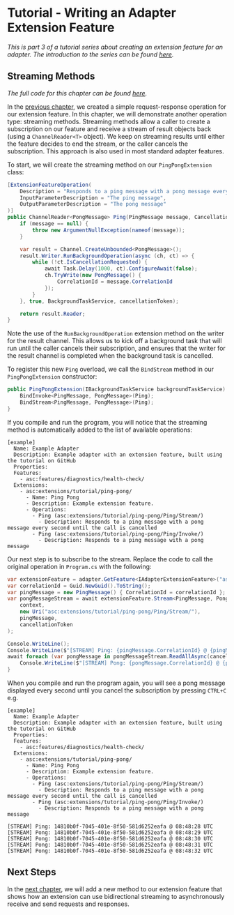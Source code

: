 # Tutorial - Writing an Adapter Extension Feature

_This is part 3 of a tutorial series about creating an extension feature for an adapter. The introduction to the series can be found [here](00-Introduction.md)._


## Streaming Methods

_The full code for this chapter can be found [here](/examples/tutorials/writing-an-extension-feature/chapter-03)._

In the [previous chapter](02-Extension_Methods.md), we created a simple request-response operation for our extension feature. In this chapter, we will demonstrate another operation type: streaming methods. Streaming methods allow a caller to create a subscription on our feature and receive a stream of result objects back (using a `ChannelReader<T>` object). We keep on streaming results until either the feature decides to end the stream, or the caller cancels the subscription. This approach is also used in most standard adapter features.

To start, we will create the streaming method on our `PingPongExtension` class:

```csharp
[ExtensionFeatureOperation(
    Description = "Responds to a ping message with a pong message every second until the call is cancelled",
    InputParameterDescription = "The ping message",
    OutputParameterDescription = "The pong message"
)]
public ChannelReader<PongMessage> Ping(PingMessage message, CancellationToken cancellationToken) {
    if (message == null) {
        throw new ArgumentNullException(nameof(message));
    }

    var result = Channel.CreateUnbounded<PongMessage>();
    result.Writer.RunBackgroundOperation(async (ch, ct) => { 
        while (!ct.IsCancellationRequested) {
            await Task.Delay(1000, ct).ConfigureAwait(false);
            ch.TryWrite(new PongMessage() {
                CorrelationId = message.CorrelationId
            });
        }
    }, true, BackgroundTaskService, cancellationToken);

    return result.Reader;
}
```

Note the use of the `RunBackgroundOperation` extension method on the writer for the result channel. This allows us to kick off a background task that will run until the caller cancels their subscription, and ensures that the writer for the result channel is completed when the background task is cancelled.

To register this new `Ping` overload, we call the `BindStream` method in our `PingPongExtension` constructor:

```csharp
public PingPongExtension(IBackgroundTaskService backgroundTaskService) : base(backgroundTaskService) {
    BindInvoke<PingMessage, PongMessage>(Ping);
    BindStream<PingMessage, PongMessage>(Ping);
}
```

If you compile and run the program, you will notice that the streaming method is automatically added to the list of available operations:

```
[example]
  Name: Example Adapter
  Description: Example adapter with an extension feature, built using the tutorial on GitHub
  Properties:
  Features:
    - asc:features/diagnostics/health-check/
  Extensions:
    - asc:extensions/tutorial/ping-pong/
      - Name: Ping Pong
      - Description: Example extension feature.
      - Operations:
        - Ping (asc:extensions/tutorial/ping-pong/Ping/Stream/)
          - Description: Responds to a ping message with a pong message every second until the call is cancelled
        - Ping (asc:extensions/tutorial/ping-pong/Ping/Invoke/)
          - Description: Responds to a ping message with a pong message
```

Our next step is to subscribe to the stream. Replace the code to call the original operation in `Program.cs` with the following:

```csharp
var extensionFeature = adapter.GetFeature<IAdapterExtensionFeature>("asc:extensions/tutorial/ping-pong/");
var correlationId = Guid.NewGuid().ToString();
var pingMessage = new PingMessage() { CorrelationId = correlationId };
var pongMessageStream = await extensionFeature.Stream<PingMessage, PongMessage>(
    context,
    new Uri("asc:extensions/tutorial/ping-pong/Ping/Stream/"),
    pingMessage,
    cancellationToken
);

Console.WriteLine();
Console.WriteLine($"[STREAM] Ping: {pingMessage.CorrelationId} @ {pingMessage.UtcTime:HH:mm:ss} UTC");
await foreach (var pongMessage in pongMessageStream.ReadAllAsync(cancellationToken)) {
    Console.WriteLine($"[STREAM] Pong: {pongMessage.CorrelationId} @ {pongMessage.UtcTime:HH:mm:ss} UTC");
}
```

When you compile and run the program again, you will see a pong message displayed every second until you cancel the subscription by pressing `CTRL+C` e.g.

```
[example]
  Name: Example Adapter
  Description: Example adapter with an extension feature, built using the tutorial on GitHub
  Properties:
  Features:
    - asc:features/diagnostics/health-check/
  Extensions:
    - asc:extensions/tutorial/ping-pong/
      - Name: Ping Pong
      - Description: Example extension feature.
      - Operations:
        - Ping (asc:extensions/tutorial/ping-pong/Ping/Stream/)
          - Description: Responds to a ping message with a pong message every second until the call is cancelled
        - Ping (asc:extensions/tutorial/ping-pong/Ping/Invoke/)
          - Description: Responds to a ping message with a pong message

[STREAM] Ping: 14810b0f-7045-401e-8f50-581d6252eafa @ 08:48:28 UTC
[STREAM] Pong: 14810b0f-7045-401e-8f50-581d6252eafa @ 08:48:29 UTC
[STREAM] Pong: 14810b0f-7045-401e-8f50-581d6252eafa @ 08:48:30 UTC
[STREAM] Pong: 14810b0f-7045-401e-8f50-581d6252eafa @ 08:48:31 UTC
[STREAM] Pong: 14810b0f-7045-401e-8f50-581d6252eafa @ 08:48:32 UTC
```


## Next Steps

In the [next chapter](04-Duplex_Streaming_Methods.md), we will add a new method to our extension feature that shows how an extension can use bidirectional streaming to asynchronously receive and send requests and responses.
